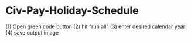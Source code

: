 # Civ-Pay-Holiday-Schedule

(1) Open green code button
(2) hit "run all" 
(3) enter desired calendar year
(4) save output image

